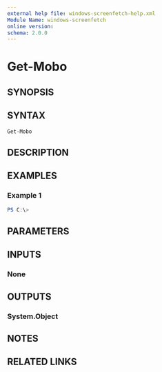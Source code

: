 ```yaml
---
external help file: windows-screenfetch-help.xml
Module Name: windows-screenfetch
online version:
schema: 2.0.0
---
```


# Get-Mobo

## SYNOPSIS


## SYNTAX

```
Get-Mobo
```

## DESCRIPTION


## EXAMPLES

### Example 1
```powershell
PS C:\> 
```



## PARAMETERS

## INPUTS

### None

## OUTPUTS

### System.Object
## NOTES

## RELATED LINKS
